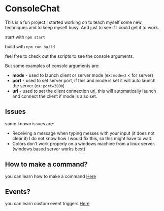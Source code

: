 # ConsoleChat

This is a fun project I started working on to teach myself some new techniques and to keep myself busy. 
And just to see if I could get it to work.


start with `npm start`


build with `npm run build`
  

feel free to check out the scripts to see the console arguments.

But some examples of console arguments are:
 - **mode** - used to launch client or server mode (ex: `mode=2` < for server)
 - **port** - used to set server port, if this and mode is set it will auto launch the server (ex: `port=3000`)
 - **uri** - used to set the client connection uri, this will automatically launch and connect the client if mode is also set.


## Issues  
 some known issues are:
 - Receiving a message when typing messes with your input (it does not clear it) I do not know how I would fix this, so this might have to wait.
 - Colors don't work properly on a windows machine from a linux server. (windows based server works best)

## How to make a command?
you can learn how to make a command [Here](HOW_TO_MAKE_COMMAND.md)

## Events?
you can learn custom event triggers [Here](EVENTS.md)